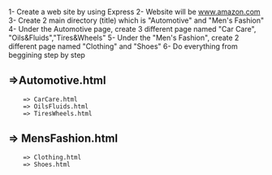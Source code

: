 1- Create a web site by using Express
2- Website will be www.amazon.com
3- Create 2 main directory (title) which is "Automotive" and "Men's Fashion"
4- Under the Automotive page, create 3 different page named "Car Care", "Oils&Fluids","Tires&Wheels"
5- Under the "Men's Fashion", create 2 different page named "Clothing" and "Shoes"
6- Do everything from beggining step by step 

=>Automotive.html
 ----------------
        => CarCare.html
        => OilsFluids.html
        => TiresWheels.html

=> MensFashion.html
 ------------------
        => Clothing.html
        => Shoes.html

